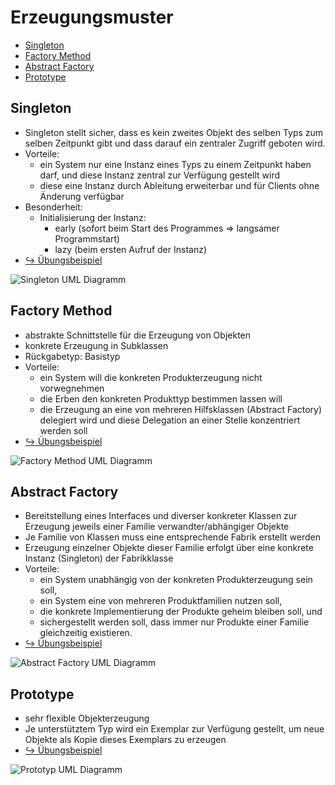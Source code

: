 # Erzeugungsmuster

- [Singleton](#singleton)
- [Factory Method](#factory-method)
- [Abstract Factory](#abstract-factory)
- [Prototype](#prototype)

## Singleton

- Singleton stellt sicher, dass es kein zweites Objekt des selben Typs zum selben Zeitpunkt gibt und dass darauf ein zentraler Zugriff geboten wird.
- Vorteile:
	- ein System nur eine Instanz eines Typs zu einem Zeitpunkt haben darf, und diese Instanz zentral zur Verfügung gestellt wird
	- diese eine Instanz durch Ableitung erweiterbar und für Clients ohne Änderung verfügbar
- Besonderheit:
	- Initialisierung der Instanz:
		- early (sofort beim Start des Programmes => langsamer Programmstart)
		- lazy (beim ersten Aufruf der Instanz)
- [↪ Übungsbeispiel](https://github.com/gayvis/htlw5-sew/tree/main/01_singleton_logging)

![Singleton UML Diagramm](https://upload.wikimedia.org/wikipedia/commons/thumb/f/fb/Singleton_UML_class_diagram.svg/250px-Singleton_UML_class_diagram.svg.png)

## Factory Method

- abstrakte Schnittstelle für die Erzeugung von Objekten
- konkrete Erzeugung in Subklassen
- Rückgabetyp: Basistyp
- Vorteile:
	- ein System will die konkreten Produkterzeugung nicht vorwegnehmen
	- die Erben den konkreten Produkttyp bestimmen lassen will
	- die Erzeugung an eine von mehreren Hilfsklassen (Abstract Factory) delegiert wird und diese Delegation an einer Stelle konzentriert werden soll
- [↪ Übungsbeispiel](https://github.com/gayvis/htlw5-sew/tree/main/02_factory-method_zahlen-strings)

![Factory Method UML Diagramm](https://upload.wikimedia.org/wikipedia/commons/thumb/1/1e/Fabrikmethode.svg/1920px-Fabrikmethode.svg.png)

## Abstract Factory

- Bereitstellung eines Interfaces und diverser konkreter Klassen zur Erzeugung jeweils einer Familie verwandter/abhängiger Objekte
- Je Familie von Klassen muss eine entsprechende Fabrik erstellt werden
- Erzeugung einzelner Objekte dieser Familie erfolgt über eine konkrete Instanz (Singleton) der Fabrikklasse
- Vorteile:
	- ein System unabhängig von der konkreten Produkterzeugung sein soll,
	- ein System eine von mehreren Produktfamilien nutzen soll,
	- die konkrete Implementierung der Produkte geheim bleiben soll, und
	- sichergestellt werden soll, dass immer nur Produkte einer Familie gleichzeitig existieren.
- [↪ Übungsbeispiel](https://github.com/gayvis/htlw5-sew/tree/main/03_abstact-factory_computerzubehoer)

![Abstract Factory UML Diagramm](https://upload.wikimedia.org/wikipedia/commons/thumb/0/02/AbstkrakteFabrik.svg/1024px-AbstkrakteFabrik.svg.png)

## Prototype

- sehr flexible Objekterzeugung
- Je unterstütztem Typ wird ein Exemplar zur Verfügung gestellt, um neue Objekte als Kopie dieses Exemplars zu erzeugen
- [↪ Übungsbeispiel](https://github.com/gayvis/htlw5-sew/tree/main/04_prototyp-entwurfsmuster_computerzubehoer)

![Prototyp UML Diagramm](https://upload.wikimedia.org/wikipedia/commons/thumb/5/5e/Prototyp.svg/1920px-Prototyp.svg.png)
